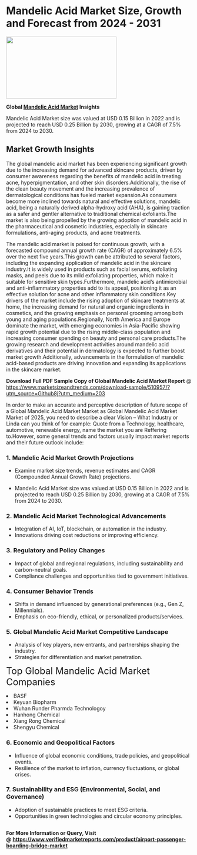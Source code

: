 <H1>Mandelic Acid Market Size, Growth and Forecast from 2024 - 2031</H1><img class="aligncenter size-medium wp-image-584254" src="https://thirdeyenews.in/wp-content/uploads/2024/09/Global-Market-Research-300x168.jpeg" alt="" width="300" height="168" /><p><strong>Global&nbsp;<a href="https://www.marketsizeandtrends.com/download-sample/510957/?utm_source=Github8j?utm_medium=203">Mandelic Acid Market</a> Insights</strong></p><p>Mandelic Acid Market size was valued at USD 0.15 Billion in 2022 and is projected to reach USD 0.25 Billion by 2030, growing at a CAGR of 7.5% from 2024 to 2030.</p><p><h2>Market Growth Insights</h2> <p>The global mandelic acid market has been experiencing significant growth due to the increasing demand for advanced skincare products, driven by consumer awareness regarding the benefits of mandelic acid in treating acne, hyperpigmentation, and other skin disorders.Additionally, the rise of the clean beauty movement and the increasing prevalence of dermatological conditions has fueled market expansion.As consumers become more inclined towards natural and effective solutions, mandelic acid, being a naturally derived alpha-hydroxy acid (AHA), is gaining traction as a safer and gentler alternative to traditional chemical exfoliants.The market is also being propelled by the growing adoption of mandelic acid in the pharmaceutical and cosmetic industries, especially in skincare formulations, anti-aging products, and acne treatments.</p> <p>The mandelic acid market is poised for continuous growth, with a forecasted compound annual growth rate (CAGR) of approximately 6.5% over the next five years.This growth can be attributed to several factors, including the expanding application of mandelic acid in the skincare industry.It is widely used in products such as facial serums, exfoliating masks, and peels due to its mild exfoliating properties, which make it suitable for sensitive skin types.Furthermore, mandelic acid’s antimicrobial and anti-inflammatory properties add to its appeal, positioning it as an effective solution for acne and other inflammatory skin conditions.Key drivers of the market include the rising adoption of skincare treatments at home, the increasing demand for natural and organic ingredients in cosmetics, and the growing emphasis on personal grooming among both young and aging populations.Regionally, North America and Europe dominate the market, with emerging economies in Asia-Pacific showing rapid growth potential due to the rising middle-class population and increasing consumer spending on beauty and personal care products.The growing research and development activities around mandelic acid derivatives and their potential in dermatology is expected to further boost market growth.Additionally, advancements in the formulation of mandelic acid-based products are driving innovation and expanding its applications in the skincare market.</p><p><span class=""><strong>Download Full PDF Sample Copy of Global Mandelic Acid Market Report</strong> @ <a href="https://www.marketsizeandtrends.com/download-sample/510957/?utm_source=Github8j?utm_medium=203" target="_blank">https://www.marketsizeandtrends.com/download-sample/510957/?utm_source=Github8j?utm_medium=203</a></span></p><p>In order to make an accurate and perceptive description of future scope of a Global&nbsp;Mandelic Acid Market Market as Global&nbsp;Mandelic Acid Market Market of 2025, you need to describe a clear Vision &ndash; What Industry or Linda can you think of for example: Quote from a Technology, healthcare, automotive, renewable energy, name the market you are Reffering to.However, some general trends and factors usually impact market reports and their future outlook include:</p><h3>1.&nbsp;<strong>Mandelic Acid Market Growth Projections</strong></h3><ul><li>Examine market size trends, revenue estimates and CAGR (Compounded Annual Growth Rate) projections.</li><li><p>Mandelic Acid Market size was valued at USD 0.15 Billion in 2022 and is projected to reach USD 0.25 Billion by 2030, growing at a CAGR of 7.5% from 2024 to 2030.</p></li></ul><h3>2.&nbsp;<strong>Mandelic Acid Market Technological Advancements</strong></h3><ul><li>Integration of AI, IoT, blockchain, or automation in the industry.</li><li>Innovations driving cost reductions or improving efficiency.</li></ul><h3>3.&nbsp;<strong>Regulatory and Policy Changes</strong></h3><ul><li>Impact of global and regional regulations, including sustainability and carbon-neutral goals.</li><li>Compliance challenges and opportunities tied to government initiatives.</li></ul><h3>4.&nbsp;<strong>Consumer Behavior Trends</strong></h3><ul><li>Shifts in demand influenced by generational preferences (e.g., Gen Z, Millennials).</li><li>Emphasis on eco-friendly, ethical, or personalized products/services.</li></ul><h3>5.&nbsp;<strong>Global Mandelic Acid Market Competitive Landscape</strong></h3><ul><li>Analysis of key players, new entrants, and partnerships shaping the industry.</li><li>Strategies for differentiation and market penetration.</li></ul><p data-pm-slice="1 1 []"><span style="color: inherit; font-family: inherit; font-size: 25px;">Top Global Mandelic Acid Market Companies</span></p><div class="" data-test-id=""><p><li>BASF</li><li> Keyuan Biopharm</li><li> Wuhan Runder Pharmda Technologoy</li><li> Hanhong Chemical</li><li> Xiang Rong Chemical</li><li> Shengyu Chemical</li></p></div><h3>6.&nbsp;<strong>Economic and Geopolitical Factors</strong></h3><ul><li>Influence of global economic conditions, trade policies, and geopolitical events.</li><li>Resilience of the market to inflation, currency fluctuations, or global crises.</li></ul><h3>7.&nbsp;<strong>Sustainability and ESG (Environmental, Social, and Governance)</strong></h3><ul><li>Adoption of sustainable practices to meet ESG criteria.</li><li>Opportunities in green technologies and circular economy principles.</li></ul><h2><strong style="font-size: 14px;">For More Information or Query, Visit @&nbsp;</strong><a style="background-color: #ffffff; font-size: 14px;" href="https://www.marketsizeandtrends.com/report/mandelic-acid-market/" target="_blank">https://www.verifiedmarketreports.com/product/airport-passenger-boarding-bridge-market</a></h2>